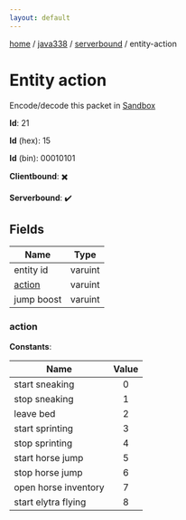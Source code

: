 ```yaml
---
layout: default
---
```


[home](/)  /  [java338](/protocol/java338)  /  [serverbound](/protocol/java338/serverbound)  /  entity-action

# Entity action

Encode/decode this packet in [Sandbox](../../../sandbox/java338#Serverbound.EntityAction)

**Id**: 21

**Id** (hex): 15

**Id** (bin): 00010101

**Clientbound**: ✖️

**Serverbound**: ✔️

## Fields

Name | Type
---|---
entity id | varuint
[action](#action) | varuint
jump boost | varuint

### action

**Constants**:

Name | Value
---|:---:
start sneaking | 0
stop sneaking | 1
leave bed | 2
start sprinting | 3
stop sprinting | 4
start horse jump | 5
stop horse jump | 6
open horse inventory | 7
start elytra flying | 8
